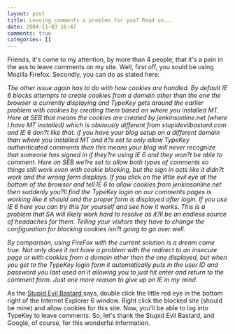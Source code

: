 ```yaml
---
layout: post
title: Leaving comments a problem for you? Read on...
date: 2004-11-03 16:47
comments: true
categories: []
---
```

Friends, it's come to my attention, by more than 4 people, that it's a pain in the ass to leave comments on my site. Well, first off, you sould be using Mozilla Firefox. Secondly, you can do as stated here:

<i>The other issue again has to do with how cookies are handled. By default IE 6 blocks attempts to create cookies from a domain other than the one the browser is currently displaying and TypeKey gets around the earlier problem with cookies by creating them based on where you installed MT. Here at SEB that means the cookies are created by jenkinsonline.net (where I have MT installed) which is obviously different from stupidevilbastard.com and IE 6 don?t like that. If you have your blog setup on a different domain than where you installed MT and it?s set to only allow TypeKey authenticated comments then this means your blog will never recognize that someone has signed in if they?re using IE 6 and they won?t be able to comment. Here on SEB we?re set to allow both types of comments so things still work even with cookie blocking, but the sign in acts like it didn?t work and the wrong form displays. If you click on the little evil eye at the bottom of the browser and tell IE 6 to allow cookies from jenkinsonline.net then suddenly you?ll find the TypeKey login on our comments pages is working like it should and the proper form is displayed after login. If you use IE 6 here you can try this for yourself and see how it works. This is a problem that SA will likely work hard to resolve as it?ll be an endless source of headaches for them. Telling your visitors they have to change the configuration for blocking cookies isn?t going to go over well. 

By comparison, using FireFox with the current solution is a dream come true. Not only does it not have a problem with the redirect to an insecure page or with cookies from a domain other than the one displayed, but when you get to the TypeKey login form it automatically puts in the user ID and password you last used on it allowing you to just hit enter and return to the comment form. Just one more reason to give up on IE in my mind. </i>

As the <a href="http://stupidevilbastard.com/index/trackback/2731/">Stupid Evil Bastard </a>says, double click the little red eye in the bottom right of the Internet Explorer 6 window. Right click the blocked site (should be mine) and allow cookies for this site. Now, you'll be able to log into TypeKey to leave comments. So, let's thank the Stupid Evil Bastard, and Google, of course, for this wonderful information.
